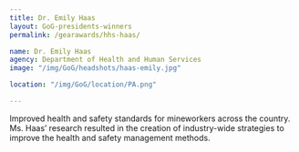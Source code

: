 ```yaml
---
title: Dr. Emily Haas
layout: GoG-presidents-winners
permalink: /gearawards/hhs-haas/

name: Dr. Emily Haas
agency: Department of Health and Human Services
image: "/img/GoG/headshots/haas-emily.jpg"

location: "/img/GoG/location/PA.png"

---
```


Improved health and safety standards for mineworkers across the country. Ms. Haas’ research resulted in the creation of industry-wide strategies to improve the health and safety management methods.
